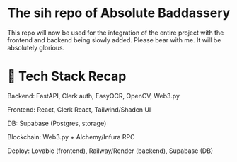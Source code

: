 # The sih repo of Absolute Baddassery
This repo will now be used for the integration of the entire project with the frontend and backend being slowly added. Please bear with me. It will be absolutely glorious.

# 🚀 Tech Stack Recap

Backend: FastAPI, Clerk auth, EasyOCR, OpenCV, Web3.py

Frontend: React, Clerk React, Tailwind/Shadcn UI

DB: Supabase (Postgres, storage)

Blockchain: Web3.py + Alchemy/Infura RPC

Deploy: Lovable (frontend), Railway/Render (backend), Supabase (DB)
